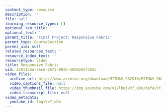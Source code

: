 ```yaml
---
content_type: resource
description: ''
file: null
learning_resource_types: []
optional_tab_title: ''
optional_text: ''
parent_title: 'Final Project: Responsive Fabric'
parent_type: CourseSection
parent_uid: null
related_resources_text: ''
resource_index_text: ''
resourcetype: Video
title: Responsive Fabric
uid: 2291156a-3ece-2b73-903b-59b92e5f392c
video_files:
  archive_url: http://www.archive.org/download/MITMAS_962S10/MITMAS_962S10assn9_respfab_vid1_300k.mp4
  video_captions_file: null
  video_thumbnail_file: https://img.youtube.com/vi/lbqiVx7_eDo/default.jpg
  video_transcript_file: null
video_metadata:
  youtube_id: lbqiVx7_eDo
---
```


